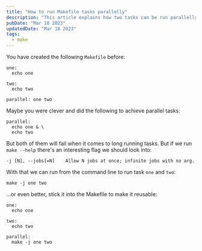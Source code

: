 ```yaml
---
title: "How to run Makefile tasks parallelly"
description: "This article explains how two tasks can be run parallelly from a Makefile"
pubDate: "Mar 18 2023"
updatedDate: "Mar 18 2023"
tags:
  - make
---
```


You have created the following `Makefile` before:

```
one:
  echo one

two:
  echo two

parallel: one two
```

Maybe you were clever and did the following to achieve parallel tasks:

```
parallel:
  echo one & \
  echo two
```

But both of them will fail when it comes to long running tasks. But if we run `make --help` there's an interesting flag we should look into:

```
-j [N], --jobs[=N]    Allow N jobs at once; infinite jobs with no arg.
```

With that we can run from the command line to run task `one` and `two`:

```
make -j one two
```

...or even better, stick it into the Makefile to make it reusable:

```
one:
  echo one

two:
  echo two

parallel:
  make -j one two
```
